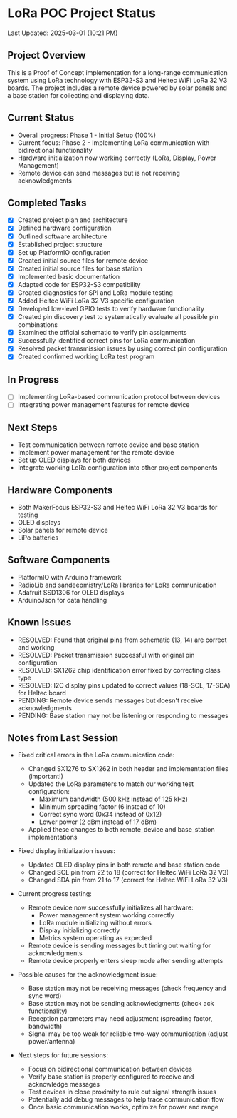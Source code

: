 # LoRa POC Project Status

Last Updated: 2025-03-01 (10:21 PM)

## Project Overview
This is a Proof of Concept implementation for a long-range communication system using LoRa technology with ESP32-S3 and Heltec WiFi LoRa 32 V3 boards. The project includes a remote device powered by solar panels and a base station for collecting and displaying data.

## Current Status
- Overall progress: Phase 1 - Initial Setup (100%)
- Current focus: Phase 2 - Implementing LoRa communication with bidirectional functionality
- Hardware initialization now working correctly (LoRa, Display, Power Management)
- Remote device can send messages but is not receiving acknowledgments

## Completed Tasks
- [x] Created project plan and architecture
- [x] Defined hardware configuration
- [x] Outlined software architecture
- [x] Established project structure
- [x] Set up PlatformIO configuration
- [x] Created initial source files for remote device
- [x] Created initial source files for base station
- [x] Implemented basic documentation
- [x] Adapted code for ESP32-S3 compatibility
- [x] Created diagnostics for SPI and LoRa module testing
- [x] Added Heltec WiFi LoRa 32 V3 specific configuration
- [x] Developed low-level GPIO tests to verify hardware functionality
- [x] Created pin discovery test to systematically evaluate all possible pin combinations
- [x] Examined the official schematic to verify pin assignments
- [x] Successfully identified correct pins for LoRa communication
- [x] Resolved packet transmission issues by using correct pin configuration
- [x] Created confirmed working LoRa test program

## In Progress
- [ ] Implementing LoRa-based communication protocol between devices
- [ ] Integrating power management features for remote device

## Next Steps
- Test communication between remote device and base station
- Implement power management for the remote device
- Set up OLED displays for both devices
- Integrate working LoRa configuration into other project components

## Hardware Components
- Both MakerFocus ESP32-S3 and Heltec WiFi LoRa 32 V3 boards for testing
- OLED displays
- Solar panels for remote device
- LiPo batteries

## Software Components
- PlatformIO with Arduino framework
- RadioLib and sandeepmistry/LoRa libraries for LoRa communication
- Adafruit SSD1306 for OLED displays
- ArduinoJson for data handling

## Known Issues
- RESOLVED: Found that original pins from schematic (13, 14) are correct and working
- RESOLVED: Packet transmission successful with original pin configuration 
- RESOLVED: SX1262 chip identification error fixed by correcting class type
- RESOLVED: I2C display pins updated to correct values (18-SCL, 17-SDA) for Heltec board
- PENDING: Remote device sends messages but doesn't receive acknowledgments
- PENDING: Base station may not be listening or responding to messages

## Notes from Last Session
- Fixed critical errors in the LoRa communication code:
  - Changed SX1276 to SX1262 in both header and implementation files (important!)
  - Updated the LoRa parameters to match our working test configuration:
    - Maximum bandwidth (500 kHz instead of 125 kHz)
    - Minimum spreading factor (6 instead of 10)
    - Correct sync word (0x34 instead of 0x12)
    - Lower power (2 dBm instead of 17 dBm)
  - Applied these changes to both remote_device and base_station implementations
  
- Fixed display initialization issues:
  - Updated OLED display pins in both remote and base station code
  - Changed SCL pin from 22 to 18 (correct for Heltec WiFi LoRa 32 V3)
  - Changed SDA pin from 21 to 17 (correct for Heltec WiFi LoRa 32 V3)
  
- Current progress testing:
  - Remote device now successfully initializes all hardware:
    - Power management system working correctly
    - LoRa module initializing without errors
    - Display initializing correctly
    - Metrics system operating as expected
  - Remote device is sending messages but timing out waiting for acknowledgments
  - Remote device properly enters sleep mode after sending attempts
  
- Possible causes for the acknowledgment issue:
  - Base station may not be receiving messages (check frequency and sync word)
  - Base station may not be sending acknowledgments (check ack functionality)
  - Reception parameters may need adjustment (spreading factor, bandwidth)
  - Signal may be too weak for reliable two-way communication (adjust power/antenna)

- Next steps for future sessions:
  - Focus on bidirectional communication between devices
  - Verify base station is properly configured to receive and acknowledge messages
  - Test devices in close proximity to rule out signal strength issues
  - Potentially add debug messages to help trace communication flow
  - Once basic communication works, optimize for power and range
